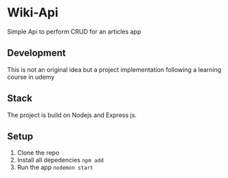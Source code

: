 # Wiki-Api
Simple Api to perform CRUD for an articles app 

## Development
This is not an original idea but a project implementation following a learning course in udemy

## Stack 
The project is build on Nodejs and Express js.

## Setup
1. Clone the repo
2. Install all depedencies ``npm add``
3. Run the app ``nodemon start``
